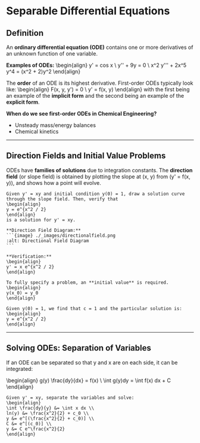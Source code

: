 # Separable Differential Equations
## Definition

An **ordinary differential equation (ODE)** contains one or more derivatives of an unknown function of one variable.

**Examples of ODEs:**
\begin{align} 
y' = cos x \\
y'' + 9y = 0 \\
x^2 y''' + 2x^5 y^4 = (x^2 + 2)y^2
\end{align}
                                                                                                                  
The **order** of an ODE is its highest derivative. First-order ODEs typically look like:
\begin{align}
F(x, y, y') = 0 \\
y' = f(x, y)
\end{align}
with the first being an example of the **implicit form** and the second being an example of the **explicit form**.

**When do we see first-order ODEs in Chemical Engineering?**
- Unsteady mass/energy balances
- Chemical kinetics

---

## Direction Fields and Initial Value Problems

ODEs have **families of solutions** due to integration constants. The **direction field** (or slope field) is obtained by plotting the slope at (x, y) from (y' = f(x, y)), and shows how a point will evolve.

````{example} Initial Value Problem
Given y' = xy and initial condition y(0) = 1, draw a solution curve through the slope field. Then, verify that
\begin{align}
y = e^{x^2 / 2}
\end{align}
is a solution for y' = xy.

**Direction Field Diagram:**
```{image} ./_images/directionalfield.png
:alt: Directional Field Diagram
```

**Verification:**
\begin{align}
y' = x e^{x^2 / 2}
\end{align}

To fully specify a problem, an **initial value** is required.
\begin{align}
y(x_0) = y_0
\end{align}

Given y(0) = 1, we find that c = 1 and the particular solution is:
\begin{align}
y = e^{x^2 / 2}
\end{align}
````

___

## Solving ODEs: Separation of Variables

If an ODE can be separated so that y and x are on each side, it can be integrated:

\begin{align}
g(y) \frac{dy}{dx} = f(x) \\
\int g(y)dy = \int f(x) dx + C
\end{align}

````{example} Separation of Variables
Given y' = xy, separate the variables and solve:
\begin{align}
\int \frac{dy}{y} &= \int x dx \\
ln(y) &= \frac{x^2}{2} + c_0 \\
y &= e^[(\frac{x^2}{2} + c_0)] \\
C &= e^[(c_0)] \\
y &= C e^\frac{x^2}{2}
\end{align}
````